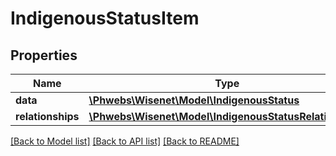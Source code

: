 # IndigenousStatusItem

## Properties
Name | Type | Description | Notes
------------ | ------------- | ------------- | -------------
**data** | [**\Phwebs\Wisenet\Model\IndigenousStatus**](IndigenousStatus.md) |  | [optional] 
**relationships** | [**\Phwebs\Wisenet\Model\IndigenousStatusRelationships**](IndigenousStatusRelationships.md) |  | [optional] 

[[Back to Model list]](../../README.md#documentation-for-models) [[Back to API list]](../../README.md#documentation-for-api-endpoints) [[Back to README]](../../README.md)

